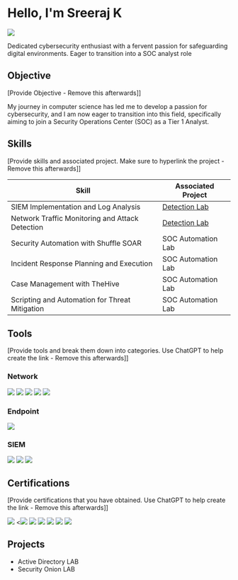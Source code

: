 # Hello, I'm Sreeraj K
<a href="https://www.linkedin.com/in/sreeraj-kk/"><img src="https://img.shields.io/badge/-LinkedIn-0072b1?&style=for-the-badge&logo=linkedin&logoColor=white" /></a>

Dedicated cybersecurity enthusiast with a fervent passion for safeguarding digital environments. Eager to transition into a SOC analyst role

## Objective
[Provide Objective - Remove this afterwards]]

My journey in computer science has led me to develop a passion for cybersecurity, and I am now eager to transition into this field, specifically aiming to join a Security Operations Center (SOC) as a Tier 1 Analyst.

## Skills
[Provide skills and associated project. Make sure to hyperlink the project - Remove this afterwards]]

| Skill                                         | Associated Project         |
|-----------------------------------------------|----------------------------|
| SIEM Implementation and Log Analysis          | <a href="https://google.com">Detection Lab</a>|
| Network Traffic Monitoring and Attack Detection | <a href="https://google.com">Detection Lab</a>|
| Security Automation with Shuffle SOAR         | SOC Automation Lab|
| Incident Response Planning and Execution      | SOC Automation Lab|
| Case Management with TheHive                  | SOC Automation Lab|
| Scripting and Automation for Threat Mitigation | SOC Automation Lab|

## Tools
[Provide tools and break them down into categories. Use ChatGPT to help create the link - Remove this afterwards]]

### Network
<div>
    <img src="https://img.shields.io/badge/-Wireshark-1679A7?&style=for-the-badge&logo=Wireshark&logoColor=white" />
    <img src="https://img.shields.io/badge/-Suricata-EF3B2D?&style=for-the-badge&logo=Suricata&logoColor=white" />
    <img src="https://img.shields.io/badge/-Zeek-777BB4?&style=for-the-badge&logo=Zeek&logoColor=white" />
    <img src="https://img.shields.io/badge/-TShark-1679A7?style=for-the-badge&logo=wireshark&logoColor=white" />
    <img src="https://img.shields.io/badge/-Rita-FF6F61?style=for-the-badge&logo=rita&logoColor=white" />

</div>

### Endpoint
<div>
<img src="https://img.shields.io/badge/-Wazuh-1A1A1A?style=for-the-badge&logo=wazuh&logoColor=white" />

</div>

### SIEM
<div>
    <img src="https://img.shields.io/badge/-Splunk-000000?&style=for-the-badge&logo=Splunk&logoColor=white" />
    <img src="https://img.shields.io/badge/-Elastic-005571?&style=for-the-badge&logo=Elastic&logoColor=white" />
    <img src="https://img.shields.io/badge/-Security%20Onion-000000?style=for-the-badge" />

</div>

## Certifications
[Provide certifications that you have obtained. Use ChatGPT to help create the link - Remove this afterwards]]
<div>
<img src="https://img.shields.io/badge/-Google%20Cybersecurity%20Certificate-4285F4?style=for-the-badge&logo=google&logoColor=white" />
<<img src="https://img.shields.io/badge/-CCNA%20(Soften%20Technologies)-0056b3?style=for-the-badge&logo=cisco&logoColor=white" />
<img src="https://img.shields.io/badge/-RHCE%20(Soften%20Technologies)-FF0000?style=for-the-badge&logo=redhat&logoColor=white" />






<img src="https://img.shields.io/badge/-Network%2B-007ACC?&style=for-the-badge&logo=CompTIA&logoColor=white" />
<img src="https://img.shields.io/badge/-A%2B-4D4D4D?&style=for-the-badge&logo=CompTIA&logoColor=white" />
<img src="https://img.shields.io/badge/-CDSA-006400?&style=for-the-badge&logoColor=white" />
<img src="https://img.shields.io/badge/-CCD-000080?&style=for-the-badge&logoColor=white" />
</div>

## Projects
- Active Directory LAB
- Security Onion LAB
